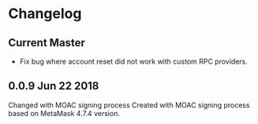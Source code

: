 # Changelog

## Current Master

- Fix bug where account reset did not work with custom RPC providers.

## 0.0.9 Jun 22 2018
Changed with MOAC signing process
Created with MOAC signing process based on MetaMask 4.7.4 version.
